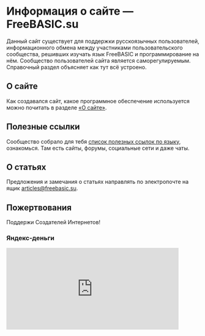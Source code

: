 # Информация о сайте — FreeBASIC.su

Данный сайт существует для поддержки русскоязычных пользователей, информационного обмена между участниками пользовательского сообщества, решивших изучать язык FreeBASIC и программирование на нём. Сообщество пользователей сайта является саморегулируемым. Справочный раздел объясняет как тут всё устроено.


## О сайте

Как создавался сайт, какое программное обеспечение используется можно почитать в разделе [«О сайте»](/help/about/).


## Полезные ссылки

Сообщество собрало для тебя [список полезных ссылок по языку](/help/links/), ознакомься. Там есть сайты, форумы, социальные сети и даже чаты.


## О статьях

Предложения и замечания о статьях направлять по электропочте на ящик [articles@freebasic.su](mailto:articles@freebasic.su).


## Пожертвования

Поддержи Создателей Интернетов!

### Яндекс‐деньги

<iframe src="https://money.yandex.ru/quickpay/shop-widget?writer=seller&amp;targets=%D0%9F%D0%BE%D0%B4%D0%B4%D0%B5%D1%80%D0%B6%D0%BA%D0%B0%20%D1%81%D0%B0%D0%B9%D1%82%D0%B0%20freebasic.su&amp;targets-hint=&amp;default-sum=&amp;button-text=14&amp;payment-type-choice=on&amp;hint=&amp;successURL=&amp;quickpay=shop&amp;account=410011690783697" width="450" height="214" frameborder="0" allowtransparency="true" scrolling="no"></iframe>

